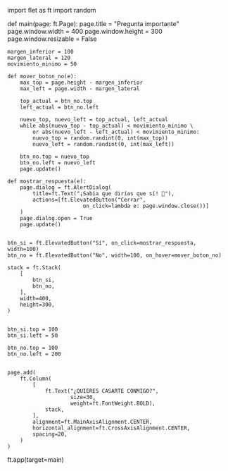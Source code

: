 import flet as ft
import random

def main(page: ft.Page):
    page.title = "Pregunta importante"
    page.window.width = 400
    page.window.height = 300
    page.window.resizable = False

    margen_inferior = 100
    margen_lateral = 120
    movimiento_minimo = 50 

    def mover_boton_no(e):
        max_top = page.height - margen_inferior
        max_left = page.width - margen_lateral

        top_actual = btn_no.top
        left_actual = btn_no.left

        nuevo_top, nuevo_left = top_actual, left_actual
        while abs(nuevo_top - top_actual) < movimiento_minimo \
            or abs(nuevo_left - left_actual) < movimiento_minimo:
            nuevo_top = random.randint(0, int(max_top))
            nuevo_left = random.randint(0, int(max_left))

        btn_no.top = nuevo_top
        btn_no.left = nuevo_left
        page.update()

    def mostrar_respuesta(e):
        page.dialog = ft.AlertDialog(
            title=ft.Text("¡Sabía que dirías que sí! 🥰"),
            actions=[ft.ElevatedButton("Cerrar", 
                            on_click=lambda e: page.window.close())]
        )
        page.dialog.open = True
        page.update()


    btn_si = ft.ElevatedButton("Sí", on_click=mostrar_respuesta, width=100)
    btn_no = ft.ElevatedButton("No", width=100, on_hover=mover_boton_no)

    stack = ft.Stack(
        [
            btn_si,
            btn_no,
        ],
        width=400,
        height=300,
    )


    btn_si.top = 100
    btn_si.left = 50

    btn_no.top = 100
    btn_no.left = 200


    page.add(
        ft.Column(
            [
                ft.Text("¿QUIERES CASARTE CONMIGO?", 
                        size=30, 
                        weight=ft.FontWeight.BOLD),
                stack,
            ],
            alignment=ft.MainAxisAlignment.CENTER,
            horizontal_alignment=ft.CrossAxisAlignment.CENTER,
            spacing=20,
        )
    )

ft.app(target=main) 
